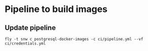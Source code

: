 Pipeline to build images
========================

Update pipeline
---------------

```
fly -t snw c postgresql-docker-images -c ci/pipeline.yml --vf ci/credentials.yml
```
